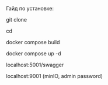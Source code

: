 Гайд по установке:

git clone

cd

docker compose build

docker compose up -d

localhost:5001/swagger

localhost:9001 (minIO, admin password)
